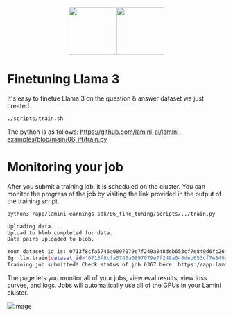 <div align="center">
<img src="https://avatars.githubusercontent.com/u/130713213?s=200&v=4" width="110"><img src="https://huggingface.co/lamini/instruct-peft-tuned-12b/resolve/main/Lamini_logo.png?max-height=110" height="110">
</div>

# Finetuning Llama 3

It's easy to finetue Llama 3 on the question & answer dataset we just created.

```bash
./scripts/train.sh
```

The python is as follows:
https://github.com/lamini-ai/lamini-examples/blob/main/06_ift/train.py

# Monitoring your job

After you submit a training job, it is scheduled on the cluster. You can monitor the progress of the job by visiting the link provided in the output of the training script.

```bash
python3 /app/lamini-earnings-sdk/06_fine_tuning/scripts/../train.py

Uploading data....
Upload to blob completed for data.
Data pairs uploaded to blob.

Your dataset id is: 0713f8cfa5746a0897079e7f249a048deb653cf7e849d6fc26f3d2dacc5722d0 . Consider using this in the future to train using the same data.
Eg: llm.train(dataset_id='0713f8cfa5746a0897079e7f249a048deb653cf7e849d6fc26f3d2dacc5722d0')
Training job submitted! Check status of job 6367 here: https://app.lamini.ai/train/6367
```

The page lets you monitor all of your jobs, view eval results, view loss curves, and logs.  Jobs will automatically use all of the GPUs in your Lamini cluster.

![image](https://github.com/lamini-ai/lamini-earnings-sdk/assets/3401278/f7db9547-88d1-4983-8217-f21c3a3f3da0)
